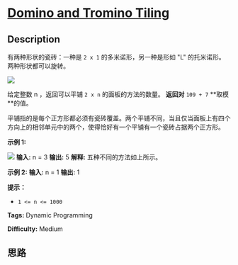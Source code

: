 # [Domino and Tromino Tiling][title]

## Description

有两种形状的瓷砖：一种是 `2 x 1` 的多米诺形，另一种是形如 "L" 的托米诺形。两种形状都可以旋转。

![](https://assets.leetcode.com/uploads/2021/07/15/lc-domino.jpg)

给定整数 n ，返回可以平铺 `2 x n` 的面板的方法的数量。 **返回对**  `109 + 7`  **取模  **的值。

平铺指的是每个正方形都必须有瓷砖覆盖。两个平铺不同，当且仅当面板上有四个方向上的相邻单元中的两个，使得恰好有一个平铺有一个瓷砖占据两个正方形。



**示例 1:**

![](https://assets.leetcode.com/uploads/2021/07/15/lc-domino1.jpg)
            **输入:** n = 3    **输出:** 5    **解释:** 五种不同的方法如上所示。    

**示例 2:**
            **输入:** n = 1    **输出:** 1    



**提示：**

  * `1 <= n <= 1000`


**Tags:** Dynamic Programming

**Difficulty:** Medium

## 思路

[title]: https://leetcode-cn.com/problems/domino-and-tromino-tiling
